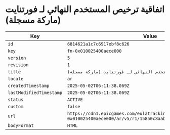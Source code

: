 # اتفاقية ترخيص المستخدم النهائي لـ فورتنايت (ماركة مسجلة)

| Key | Value |
| --- | ----- |
| `id` | `6814621a1c7c6917ebf8c626` |
| `key` | `fn-0x010025400aece000` |
| `version` | `5` |
| `revision` | `1` |
| `title` | `اتفاقية ترخيص المستخدم النهائي لـ فورتنايت (ماركة مسجلة)` |
| `locale` | `ar` |
| `createdTimestamp` | `2025-05-02T06:11:38.069Z` |
| `lastModifiedTimestamp` | `2025-05-02T06:11:38.069Z` |
| `status` | `ACTIVE` |
| `custom` | `false` |
| `url` | `https://cdn1.epicgames.com/eulatracking-download/fn-0x010025400aece000/ar/v5/r1/15850c8aab636d2f7286fae6697ead4a.pdf` |
| `bodyFormat` | `HTML` |
